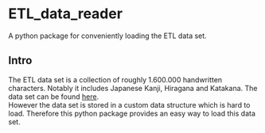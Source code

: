 # ETL_data_reader
A python package for conveniently loading the ETL data set.

## Intro

The ETL data set is a collection of roughly 1.600.000 handwritten characters.
Notably it includes Japanese Kanji, Hiragana and Katakana.
The data set can be found [here](http://etlcdb.db.aist.go.jp/).
<br/>
However the data set is stored in a custom data structure which is hard to load.
Therefore this python package provides an easy way to load this data set.
